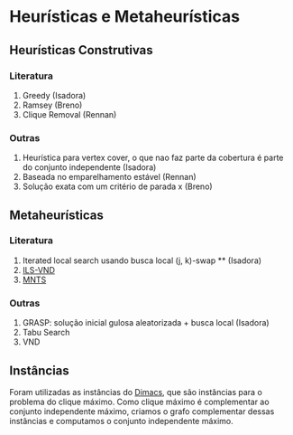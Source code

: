 # Heurísticas e Metaheurísticas

## Heurísticas Construtivas
### Literatura
1. Greedy (Isadora)
1. Ramsey (Breno)
1. Clique Removal (Rennan)
### Outras
1. Heurística para vertex cover, o que nao faz parte da cobertura é parte do conjunto independente (Isadora)
1. Baseada no emparelhamento estável (Rennan)
1. Solução exata com um critério de parada x (Breno)

## Metaheurísticas
### Literatura
1. Iterated local search usando busca local (j, k)-swap **  (Isadora)
1. [ILS-VND](https://link.springer.com/content/pdf/10.1007%2Fs11590-017-1128-7.pdf)
1. [MNTS](http://www.springerlink.com/content/5j3ww5t5n4q77w66/)

### Outras
1. GRASP: solução inicial gulosa aleatorizada + busca local  (Isadora)
1. Tabu Search
1. VND


## Instâncias
Foram utilizadas as instâncias do [Dimacs](http://iridia.ulb.ac.be/~fmascia/maximum_clique/DIMACS-benchmark#detC250.9), que são instâncias para o problema do clique máximo. Como clique máximo é complementar ao conjunto independente máximo, criamos o grafo complementar dessas instâncias e computamos o conjunto independente máximo.
